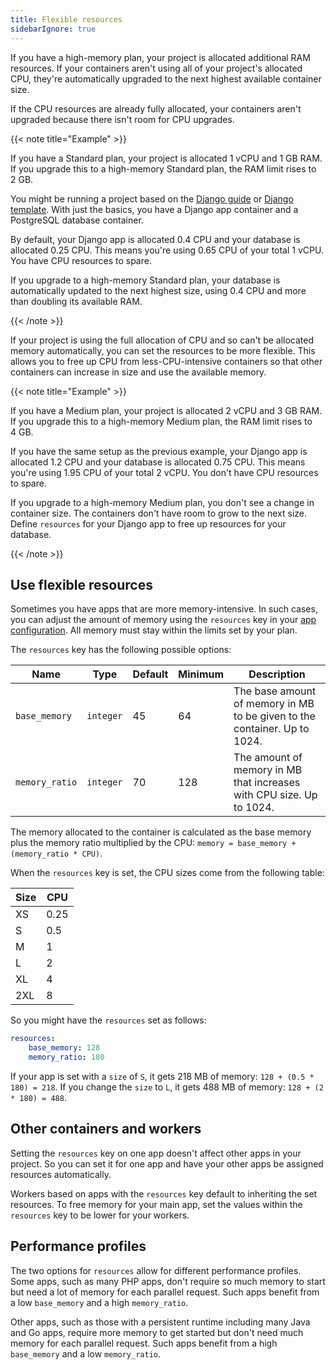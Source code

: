 ```yaml
---
title: Flexible resources
sidebarIgnore: true
---
```


If you have a high-memory plan, your project is allocated additional RAM resources.
If your containers aren't using all of your project's allocated CPU,
they're automatically upgraded to the next highest available container size.

If the CPU resources are already fully allocated,
your containers aren't upgraded because there isn't room for CPU upgrades.

{{< note title="Example" >}}

If you have a Standard plan, your project is allocated 1&nbsp;vCPU and 1&nbsp;GB RAM.
If you upgrade this to a high-memory Standard plan, the RAM limit rises to 2&nbsp;GB.

You might be running a project based on the [Django guide](../guides/django/_index.md)
or [Django template](https://github.com/platformsh-templates/django4).
With just the basics, you have a Django app container and a PostgreSQL database container.

By default, your Django app is allocated 0.4&nbsp;CPU and your database is allocated 0.25&nbsp;CPU.
This means you're using 0.65&nbsp;CPU of your total 1&nbsp;vCPU.
You have CPU resources to spare. 

If you upgrade to a high-memory Standard plan,
your database is automatically updated to the next highest size,
using 0.4&nbsp;CPU and more than doubling its available RAM.

{{< /note >}}

If your project is using the full allocation of CPU and so can't be allocated memory automatically,
you can set the resources to be more flexible.
This allows you to free up CPU from less-CPU-intensive containers
so that other containers can increase in size and use the available memory.

{{< note title="Example" >}}

If you have a Medium plan, your project is allocated 2&nbsp;vCPU and 3&nbsp;GB RAM.
If you upgrade this to a high-memory Medium plan, the RAM limit rises to 4&nbsp;GB.

If you have the same setup as the previous example,
your Django app is allocated 1.2&nbsp;CPU and your database is allocated 0.75&nbsp;CPU.
This means you're using 1.95&nbsp;CPU of your total 2&nbsp;vCPU.
You don't have CPU resources to spare. 

If you upgrade to a high-memory Medium plan, you don't see a change in container size.
The containers don't have room to grow to the next size.
Define `resources` for your Django app to free up resources for your database.

{{< /note >}}

## Use flexible resources

Sometimes you have apps that are more memory-intensive.
In such cases, you can adjust the amount of memory using the `resources` key in your [app configuration](./_index.md).
All memory must stay within the limits set by your plan.

The `resources` key has the following possible options:

| Name           | Type      | Default | Minimum | Description                                                               |
| -------------- | --------- | ------- | ------- | ------------------------------------------------------------------------- |
| `base_memory`  | `integer` | 45      | 64      | The base amount of memory in MB to be given to the container. Up to 1024. |
| `memory_ratio` | `integer` | 70      | 128     | The amount of memory in MB that increases with CPU size. Up to 1024.      |

The memory allocated to the container is calculated as the base memory plus the memory ratio multiplied by the CPU:
`memory = base_memory + (memory_ratio * CPU)`.

When the `resources` key is set, the CPU sizes come from the following table:

| Size | CPU  |
| ---- | ---- |
| XS   | 0.25 |
| S    | 0.5  |
| M    | 1    |
| L    | 2    |
| XL   | 4    |
| 2XL  | 8    |

So you might have the `resources` set as follows:

```yaml {location=".platform.app.yaml"}
resources: 
    base_memory: 128
    memory_ratio: 180
```

If your app is set with a `size` of `S`, it gets 218&nbsp;MB of memory: `128 + (0.5 * 180) = 218`.
If you change the `size` to `L`, it gets 488&nbsp;MB of memory: `128 + (2 * 180) = 488`.

## Other containers and workers

Setting the `resources` key on one app doesn't affect other apps in your project.
So you can set it for one app and have your other apps be assigned resources automatically.

Workers based on apps with the `resources` key default to inheriting the set resources.
To free memory for your main app,
set the values within the `resources` key to be lower for your workers.

## Performance profiles

The two options for `resources` allow for different performance profiles.
Some apps, such as many PHP apps, don't require so much memory to start
but need a lot of memory for each parallel request.
Such apps benefit from a low `base_memory` and a high `memory_ratio`.

Other apps, such as those with a persistent runtime including many Java and Go apps,
require more memory to get started
but don't need much memory for each parallel request.
Such apps benefit from a high `base_memory` and a low `memory_ratio`.
